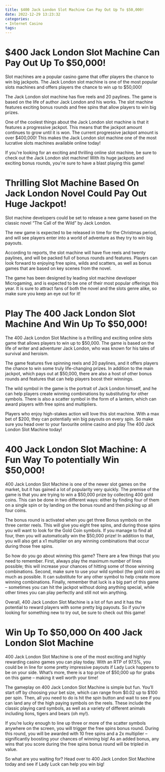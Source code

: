 ```yaml
---
title: $400 Jack London Slot Machine Can Pay Out Up To $50,000!
date: 2022-12-29 13:23:32
categories:
- Internet Casino
tags:
---
```



#  $400 Jack London Slot Machine Can Pay Out Up To $50,000!

Slot machines are a popular casino game that offer players the chance to win big jackpots. The Jack London slot machine is one of the most popular slots machines and offers players the chance to win up to $50,000!

The Jack London slot machine has five reels and 20 paylines. The game is based on the life of author Jack London and his works. The slot machine features exciting bonus rounds and free spins that allow players to win big prizes.

One of the coolest things about the Jack London slot machine is that it features a progressive jackpot. This means that the jackpot amount continues to grow until it is won. The current progressive jackpot amount is over $400,000! This makes the Jack London slot machine one of the most lucrative slots machines available online today!

If you're looking for an exciting and thrilling online slot machine, be sure to check out the Jack London slot machine! With its huge jackpots and exciting bonus rounds, you're sure to have a blast playing this game!

#  Thrilling Slot Machine Based On Jack London Novel Could Pay Out Huge Jackpot!

Slot machine developers could be set to release a new game based on the classic novel “The Call of the Wild” by Jack London.

The new game is expected to be released in time for the Christmas period, and will see players enter into a world of adventure as they try to win big payouts.

According to reports, the slot machine will have five reels and twenty paylines, and will be packed full of bonus rounds and features. Players can look forward to enjoying free spins, wilds and scatters, as well as bonus games that are based on key scenes from the novel.

The game has been designed by leading slot machine developer Microgaming, and is expected to be one of their most popular offerings this year. It is sure to attract fans of both the novel and the slots genre alike, so make sure you keep an eye out for it!

#  Play The 400 Jack London Slot Machine And Win Up To $50,000!

The 400 Jack London Slot Machine is a thrilling and exciting online slots game that allows players to win up to $50,000. The game is based on the life of writer and adventurer Jack London, who was known for his tales of survival and heroism.

The game features five spinning reels and 20 paylines, and it offers players the chance to win some truly life-changing prizes. In addition to the main jackpot, which pays out at $50,000, there are also a host of other bonus rounds and features that can help players boost their winnings.

The wild symbol in the game is the portrait of Jack London himself, and he can help players create winning combinations by substituting for other symbols. There is also a scatter symbol in the form of a lantern, which can award players with free spins and multipliers.

Players who enjoy high-stakes action will love this slot machine. With a max bet of $200, they can potentially win big payouts on every spin. So make sure you head over to your favourite online casino and play The 400 Jack London Slot Machine today!

#  400 Jack London Slot Machine: A Fun Way To potentially Win $50,000!

400 Jack London Slot Machine is one of the newer slot games on the market, but it has gained a lot of popularity very quickly. The premise of the game is that you are trying to win a $50,000 prize by collecting 400 gold coins. This can be done in two different ways: either by finding four of them on a single spin or by landing on the bonus round and then picking up all four coins.

The bonus round is activated when you get three Bonus symbols on the three center reels. This will give you eight free spins, and during those spins you will want to look for the Gold Coin symbols. If you manage to find all four, then you will automatically win the $50,000 prize! In addition to that, you will also get a x1 multiplier on any winning combinations that occur during those free spins.

So how do you go about winning this game? There are a few things that you need to remember. First, always play the maximum number of lines possible; this will increase your chances of hitting some of those winning combinations. Second, make sure to use your wild symbol (the gold coin) as much as possible. It can substitute for any other symbol to help create more winning combinations. Finally, remember that luck is a big part of this game – sometimes you can hit the jackpot without doing anything special, while other times you can play perfectly and still not win anything.

Overall, 400 Jack London Slot Machine is a lot of fun and it has the potential to reward players with some pretty big payouts. So if you’re looking for something new to try out, be sure to check out this game!

#  Win Up To $50,000 On 400 Jack London Slot Machine

400 Jack London Slot Machine is one of the most exciting and highly rewarding casino games you can play today. With an RTP of 97.5%, you could be in line for some pretty impressive payouts if Lady Luck happens to be on your side. What’s more, there is a top prize of $50,000 up for grabs on this game – making it well worth your time!

The gameplay on 400 Jack London Slot Machine is simple but fun. You’ll start off by choosing your bet size, which can range from $0.02 up to $100 per spin. Then, all you need to do is hit the spin button and wait to see if you can land any of the high paying symbols on the reels. These include the classic playing card symbols, as well as a variety of different animals including lions, tigers and bears (oh my!).

If you’re lucky enough to line up three or more of the scatter symbols anywhere on the screen, you will trigger the free spins bonus round. During this round, you will be awarded with 10 free spins and a 2x multiplier – significantly boosting your chances of winning big! As an added bonus, any wins that you score during the free spins bonus round will be tripled in value.

So what are you waiting for? Head over to 400 Jack London Slot Machine today and see if Lady Luck can help you win big!